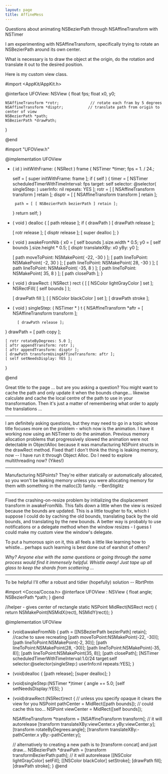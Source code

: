 ```yaml
---
layout: page
title: AffineMess
---
```





Questions about animating NSBezierPath through NSAffineTransform with NSTimer

I am experimenting with NSAffineTransform, specifically trying to rotate an NSBezierPath around its own center.

What is necessary is to draw the object at the origin, do the rotation and translate it out to the desired position.

Here is my custom view class.

    
 #import <AppKit/AppKit.h>
 
 @interface UFOView: NSView
 {
 	float fps;
         float x0, y0;
 	
 	NSAffineTransform *rotr;              // rotate each fram by 5 degrees
 	NSAffineTransform *disptr;           // translate path from origin to center of view
 	NSBezierPath *path;
 	NSBezierPath *drawPath;
 }
 
 @end


    
 #import "UFOView.h"
 
 @implementation UFOView
 
 - ( id ) initWithFrame: ( NSRect ) frame
 {
 	NSTimer *timer;
 	fps = 1. / 24.;
 	
 	self = [ super initWithFrame: frame ];
 	if ( self )
 	{
 		timer = [ NSTimer scheduledTimerWithTimeInterval: fps target: self
 			selector: @selector( singleStep: ) userInfo: nil repeats: YES ];
 		rotr = [ [ NSAffineTransform transform ] retain ];
 		disptr = [ [ NSAffineTransform transform ] retain ];
 		
 		path = [ [ NSBezierPath bezierPath ] retain ];
 	}
 	return self;
 }
 
 - ( void ) dealloc
 {
 	[ path release ];
 	if ( drawPath ) [ drawPath release ];
 	
 	[ rotr release ];
 	[ disptr release ];
 	[ super dealloc ];
 }
 
 - ( void ) awakeFromNib
 {
 	x0 = [ self bounds ].size.width * 0.5;
 	y0 = [ self bounds ].size.height * 0.5;
 	[ disptr translateXBy: x0 yBy: y0 ];
 	
 	[ path moveToPoint: NSMakePoint( -22, -30 ) ];
 	[ path lineToPoint: NSMakePoint( -2, 30 ) ];
 	[ path lineToPoint: NSMakePoint( 28, -30 ) ];
 	[ path lineToPoint: NSMakePoint( -35, 8 ) ];
 	[ path lineToPoint: NSMakePoint( 35, 8 ) ];
 	[ path closePath ];
 }
 
 - ( void ) drawRect: ( NSRect ) rect
 {
 	[ [ NSColor lightGrayColor ] set ];
 	NSRectFill( [ self bounds ] );
 
 	[ drawPath fill ];
 	[ [ NSColor blackColor ] set ];
 	[ drawPath stroke ];
  
 
 - ( void ) singleStep: ( NSTimer * ) t
 {
 	NSAffineTransform *aftr = [ NSAffineTransform transform ];
         
         [ drawPath release ];
 }       drawPath = [ path copy ];
 	
 	[ rotr rotateByDegrees: 5.0 ];
 	[ aftr appendTransform: rotr ];
 	[ aftr appendTransform: disptr ];
 	[ drawPath transformUsingAffineTransform: aftr ];
 	[ self setNeedsDisplay: YES ];
 }
 
 @end


Great title to the page ... but are you asking a question? You might want to cache the path and only update it when the bounds change... likewise calculate and cache the local centre of the path to use in your transformation. Then it's just a matter of remembering what order to apply the translations ... 

----

I am definitely asking questions, but they may need to go in a topic whose title focuses more on the problem - which now is the animation.
I have it working now using an NSTimer to do the animation.
Previous memory allocation problems that progressively slowed the animation were not detectable in ObjectAlloc because
it was manufacturing NSPoint structs in the drawRect method. Fixed that!
I don't think the thing is leaking memory, now -- I have run it through Object Alloc. Do I need to explore multithreading now? (Yikes!)

----
Manufacturing NSPoints? They're either statically or automatically allocated, so you won't be leaking memory unless you were allocating memory for them with something in the malloc(3) family. --BenStiglitz

----

Fixed the crashing-on-resize problem by initializing the displacement transform in awakeFromNib. This falls down a little
when the view is resized because the bounds are updated. This is a little tougher to fix, which I suppose I could do by caching the
old bounds, translating back by the old bounds, and translating by the new bounds. A better way is probably to use notifications or
a delegate method when the window resizes - I guess I could make my custom view the window's delegate.

To put a humorous spin on it, this all feels a little like learning how to whistle... perhaps such learning is best done out of earshot of others?

*Why? Anyone else with the same questions or going through the same process would find it immensely helpful. Whistle away! Just tape up all glass to keep the shards from scattering ...*

----

To be helpful I'll offer a robust and tidier (hopefully) solution -- RbrtPntn
    
 #import <Cocoa/Cocoa.h>
 @interface UFOView : NSView {
     float angle;
     NSBezierPath *path; 
 }
 @end
 
 //helper - gives center of rectangle
 static NSPoint MidRect(NSRect rect) { return NSMakePoint(NSMidX(rect), NSMidY(rect)); }
 
 @implementation UFOView
 - (void)awakeFromNib {
     path = [[NSBezierPath bezierPath] retain]; //cache to save recreating
     [path moveToPoint:NSMakePoint(-22, -30)];
     [path lineToPoint:NSMakePoint(-2, 30)];
     [path lineToPoint:NSMakePoint(28, -30)];
     [path lineToPoint:NSMakePoint(-35, 8)];
     [path lineToPoint:NSMakePoint(35, 8)];
     [path closePath];
     [NSTimer scheduledTimerWithTimeInterval:1.0/24 target:self selector:@selector(singleStep:) userInfo:nil repeats:YES];
 }
 - (void)dealloc {
     [path release];
     [super dealloc];
 }
 - (void)singleStep:(NSTimer *)timer {
     angle += 5.0;
     [self setNeedsDisplay:YES];
 }
 - (void)drawRect:(NSRect)rect { // unless you specify opaque it clears the view for you
     NSPoint pathCenter  = MidRect([path bounds]); // could cache this too...
     NSPoint viewCenter = MidRect([self bounds]);
     
     NSAffineTransform *transform = [NSAffineTransform transform]; // it will autorelease
     [transform translateXBy:viewCenter.x yBy:viewCenter.y];
     [transform rotateByDegrees:angle];
     [transform translateXBy:-pathCenter.x yBy:-pathCenter.y];
  
     // alternatively to creating a new path is to [transform concat] and just draw...
     NSBezierPath *drawPath = [transform transformBezierPath:path]; // it will autorelease
     [[NSColor lightGrayColor] setFill];
     [[NSColor blackColor] setStroke];
     [drawPath fill];
     [drawPath stroke];
 }
 @end

